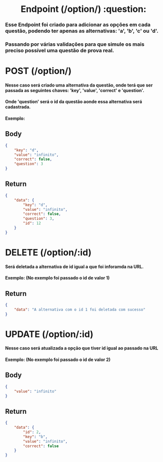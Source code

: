 <h1 align="center"> Endpoint (/option/) :question: </h1>

### Esse Endpoint foi criado para adicionar as opções em cada questão, podendo ter apenas as alternativas: 'a', 'b', 'c' ou 'd'.
### Passando por várias validações para que simule os mais preciso possível uma questão de prova real.

# POST (/option/)
#### Nesse caso será criado uma alternativa da questão, onde terá que ser passada as seguintes chaves: 'key', 'value', 'correct' e 'question'.
#### Onde 'question' será o id da questão aonde essa alternativa será cadastrada.
#### Exemplo:

## Body
```json
{
    "key": "d",
    "value": "infinito",
    "correct": false,
    "question": 3
}
```

## Return
```json
{
    "data": {
        "key": "d",
        "value": "infinito",
        "correct": false,
        "question": 3,
        "id": 12
    }
}
```

# DELETE (/option/:id)
#### Será deletada a alternativa de id igual a que foi inforamda na URL.
#### Exemplo: (No exemplo foi passado o id de valor 1)

## Return
```json
{
    "data": "A alternativa com o id 1 foi deletada com sucesso"
}
```

# UPDATE (/option/:id)
#### Nesse caso será atualizada a opção que tiver id igual ao passado na URL
#### Exemplo: (No exemplo foi passado o id de valor 2)

## Body
```json
{
    "value": "infinito"
}
```

## Return
```json
{
    "data": {
        "id": 2,
        "key": "b",
        "value": "infinito",
        "correct": false
    }
}
```
